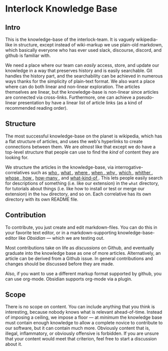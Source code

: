# Interlock Knowledge Base
## Intro
This is the knowledge-base of the interlock-team. It is vaguely
wikipedia-like in structure, except instead of wiki-markup we use
plain-old markdown, which basically everyone who has ever used slack,
discourse, discord, and github is familiar with.

We need a place where our team can *easily* access, store, and update
our knowledge in a way that preserves history and is easily searchable.
Git handles the history part, and the searchability can be achieved in
numerous ways thanks for the simplicity of plain-text format. We also
want a place where can do both linear and non-linear exploration. The
articles themselves are linear, but the knowledge-base is non-linear
since articles are connected via cross-links. Furthermore, one can
achieve a pseudo-linear presentation by have a linear list of article
links (as a kind of recommended reading order).

## Structure
The most successful knowledge-base on the planet is wikipedia, which has
a flat structure of articles, and uses the web's hyperlinks to create
connections between them. We are *almost* like that except we do have a
top-level structure that people can use to find the *kind* of content
they are looking for.

We structure the articles in the knowledge-base, via
interrogative-correlatives such as [ who ]( who/README.md),
[ what ](what/README.md), [ where ]( where/README.md), 
[ when ]( when/README.md),[ why ]( why/README.md), 
[ which ]( which/README.md), [ whither ](whither/README.md), 
[ whose ]( whose/README.md),[ how ](how/README.md), 
[ how-many ]( how-many/README.md), and
[ what-kind-of ](what-kind-of/README.md). This lets people easily search for descriptions
of something (i.e. like our extension) in the  ` what `  directory, for
tutorials about things (i.e. like how to install or test or merge our
extension) in the  ` how `  directory, and so on. Each correlative has
its own directory with its own README file.

## Contribution
To contribute, you just create and edit markdown-files. You can do this
in your favorite text editor, or in a markdown-supporting
knowledge-base-editor like *Obsidian* &mdash; which we are testing out.

Most contributions take on life as *discussions* on Github, and
eventually graduate into the knowledge base as one of more articles.
Alternatively, an article can be derived from a Github issue. In general
contributions and changes should be discussed before they are made.

Also, if you want to use a different markup format supported by github,
you can use org-mode. Obsidian supports org-mode via a plugin.

## Scope
There is no scope on content. You can include anything that you think is
interesting, because nobody knows what is relevant ahead-of-time.
Instead of imposing a ceiling, we impose a floor &mdash; at *minimum*
the knowledge base must contain enough knowledge to allow a complete
novice to contribute to our software, but it can contain much more.
Obviously content that is, illegal, inflammatory, or obviously offensive
is forbidden. If you are unsure that your content would meet that
criterion, feel free to start a discussion about it.

